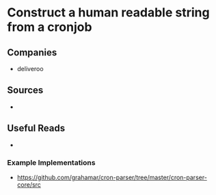 # Construct a human readable string from a cronjob

## Companies
- deliveroo

## Sources
- 

## Useful Reads
- 

### Example Implementations
- https://github.com/grahamar/cron-parser/tree/master/cron-parser-core/src

